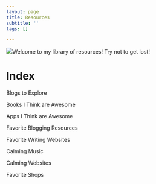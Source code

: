 ```yaml
---
layout: page
title: Resources
subtitle: ''
tags: []

---
```

![](https://64.media.tumblr.com/tumblr_mbeciwFWqe1roozkr.gif)Welcome to my library of resources! Try not to get lost!

# Index

Blogs to Explore

Books I Think are Awesome

Apps I Think are Awesome

Favorite Blogging Resources

Favorite Writing Websites

Calming Music

Calming Websites

Favorite Shops